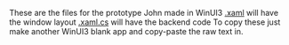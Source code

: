 These are the files for the prototype John made in WinUI3
[.xaml](MainWindow.xaml) will have the window layout
[.xaml.cs](MainWindow.xaml.cs) will have the backend code
To copy these just make another WinUI3 blank app and copy-paste the raw text in.
